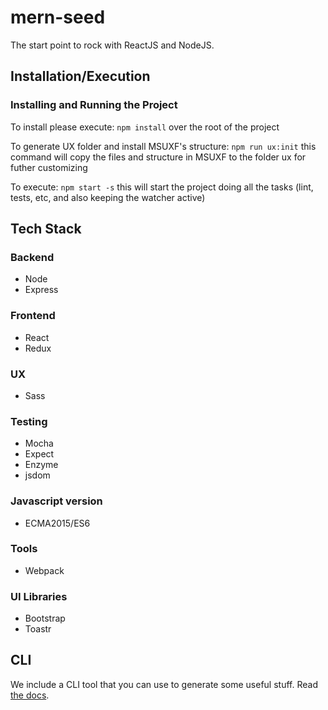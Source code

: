 # mern-seed
  
The start point to rock with ReactJS and NodeJS.

## Installation/Execution

### Installing and Running the Project
To install please execute: 
`npm install` over the root of the project

To generate UX folder and install MSUXF's structure:
`npm run ux:init` this command will copy the files and structure in MSUXF to the folder ux for futher customizing

To execute:
`npm start -s` this will start the project doing all the tasks (lint, tests, etc, and also keeping the watcher active)

## Tech Stack

### Backend
- Node
- Express

### Frontend
- React
- Redux 

### UX
- Sass 

### Testing
- Mocha
- Expect 
- Enzyme
- jsdom

### Javascript version
- ECMA2015/ES6

### Tools
- Webpack

### UI Libraries
- Bootstrap
- Toastr

## CLI

We include a CLI tool that you can use to generate some useful stuff. Read [the docs](cli/README.md).
